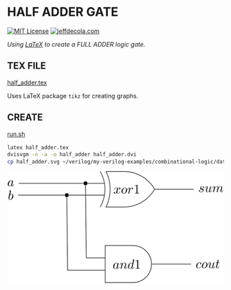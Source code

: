 # HALF ADDER GATE

[![MIT License](https://img.shields.io/:license-mit-blue.svg)](https://jeffdecola.mit-license.org)
[![jeffdecola.com](https://img.shields.io/badge/website-jeffdecola.com-blue)](https://jeffdecola.com)

_Using
[LaTeX](https://github.com/JeffDeCola/my-cheat-sheets/tree/master/software/development/languages/latex-cheat-sheet/)
to create a FULL ADDER logic gate._

## TEX FILE

[half_adder.tex](https://github.com/JeffDeCola/my-latex-renders/blob/master/mathematics/applied/electrical-engineering/combinational-logic/half_adder/half_adder.tex)

Uses LaTeX package `tikz` for creating graphs.

## CREATE

[run.sh](https://github.com/JeffDeCola/my-latex-renders/blob/master/mathematics/applied/electrical-engineering/combinational-logic/half_adder/run.sh)

```bash
latex half_adder.tex
dvisvgm -n -a -o half_adder half_adder.dvi
cp half_adder.svg ~/verilog/my-verilog-examples/combinational-logic/data-operators/half_adder/svgs/.

```

<p align="center">
    <img src="half_adder.svg"
    align="middle"
</p>
